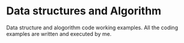 # Data structures and Algorithm
Data structure and alogorithm code working examples.
All the coding examples are written and executed by me.
